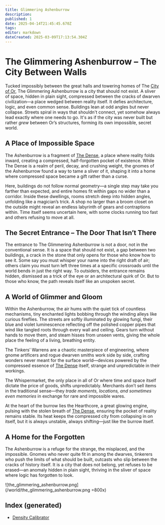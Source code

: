 ```yaml
---
title: Glimmering Ashenburrow
description: 
published: 1
date: 2025-04-14T21:45:45.670Z
tags: 
editor: markdown
dateCreated: 2025-03-09T17:13:54.304Z
---
```


# The Glimmering Ashenburrow – The City Between Walls  

Tucked impossibly between the great halls and towering homes of The [City of Or](/geography/settlement/city/city-of-or.md), The Glimmering Ashenburrow is a city that should not exist. A sliver of space, hidden in plain sight, compressed between the cracks of dwarven civilization—a place wedged between reality itself. It defies architecture, logic, and even common sense. Buildings lean at odd angles but never collapse. Streets spiral in ways that shouldn't connect, yet somehow always lead exactly where one needs to go. It's as if the city was never built but rather *grew* between Or’s structures, forming its own impossible, secret world.  

## A Place of Impossible Space
The Ashenburrow is a fragment of [The Dense](/geography/cosmology/plane-of-existance/the-dense.md), a place where reality folds inward, creating a compressed, half-forgotten pocket of existence. While The Dense is a realm of peril, decay, and crushing weight, the gnomes of the Ashenburrow found a way to tame a sliver of it, shaping it into a home where compressed space became a gift rather than a curse.  

Here, buildings do not follow normal geometry—a single step may take you farther than expected, and entire homes fit within gaps no wider than a corridor. Inside these dwellings, rooms stretch deep into hidden angles, unfolding like a magician’s trick. A shop no larger than a broom closet on the outside might reveal an endless labyrinth of gears and contraptions within. Time itself seems uncertain here, with some clocks running too fast and others refusing to move at all.  

## The Secret Entrance – The Door That Isn’t There  
The entrance to The Glimmering Ashenburrow is not a door, not in the conventional sense. It is a space that should not exist, a gap between two buildings, a crack in the stone that only opens for those who know how to see it. Some say you must whisper your name into the right draft of air; others claim you must turn left three times at a specific crossroads until the world bends in just the right way. To outsiders, the entrance remains hidden, dismissed as a trick of the eye or an architectural quirk of Or. But to those who know, the path reveals itself like an unspoken secret.  

## A World of Glimmer and Gloom  
Within the Ashenburrow, the air hums with the quiet tick of countless mechanisms, tiny enchanted lights bobbing through the winding alleys like curious fireflies. The streets are softly illuminated by glowing fungi, their blue and violet luminescence reflecting off the polished copper pipes that wind like tangled roots through every wall and ceiling. Gears turn without hands to move them, and steam hisses from unseen vents, giving the whole place the feeling of a living, breathing entity.  

The Tinkers’ Warrens are a chaotic masterpiece of engineering, where gnome artificers and rogue dwarven smiths work side by side, crafting wonders never meant for the surface world—devices powered by the compressed essence of [The Dense](/geography/cosmology/plane-of-existance/the-dense.md) itself, strange and unpredictable in their workings.  

The Whispermarket, the only place in all of Or where time and space itself dictate the price of goods, shifts unpredictably. Merchants don’t sell items in the traditional sense—they *trade moments, locations, and sometimes even memories* in exchange for rare and impossible wares.  

At the heart of the burrow lies the Hearthcore, a great glowing engine, pulsing with the stolen breath of [The Dense](/geography/cosmology/plane-of-existance/the-dense.md), ensuring the pocket of reality remains stable. Its heat keeps the compressed city from collapsing in on itself, but it is always unstable, always shifting—just like the burrow itself.  

## A Home for the Forgotten  
The Ashenburrow is a refuge for the strange, the misplaced, and the impossible. Gnomes who never quite fit in among the dwarves, tinkerers who push the limits of what should be built, outcasts who slip between the cracks of history itself. It is a city that does not belong, yet refuses to be erased—an anomaly hidden in plain sight, thriving in the sliver of space where logic has forgotten to look.

![the_glimmering_ashenburrow.png](/world/the_glimmering_ashenburrow.png =800x)

## Index (generated)
- [Density Calibrator](/geography/settlement/city/glimmering-ashenburrow/density-calibrator.md)

&nbsp;&nbsp;&nbsp;
